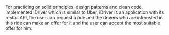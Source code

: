 For practicing on solid principles, design patterns and clean code, implemented iDriver which is similar to Uber, iDriver is an application with its restful API, the user can request a ride and the drivers who are interested in this ride can make an offer for it and the user can accept the most suitable offer for him.
